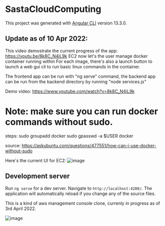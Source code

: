 # SastaCloudComputing

This project was generated with [Angular CLI](https://github.com/angular/angular-cli) version 13.3.0.

## Update as of 10 Apr 2022:

This video demostrate the current progress of the app: https://youtu.be/8k8C_N4iL9k
EC2 now let's the user manage docker container running within
For each image, there's also a launch button to launch a web gui cli to run basic linux commands in the container.

The frontend app can be run with "ng serve" command, the backend app can be run from the backend directory by running "node services.js"

Demo video: https://www.youtube.com/watch?v=8k8C_N4iL9k

# Note: make sure you can run docker commands without sudo.

steps:
sudo groupadd docker
sudo gpasswd -a $USER docker

source: https://askubuntu.com/questions/477551/how-can-i-use-docker-without-sudo

Here's the current UI for EC2:
![image](https://user-images.githubusercontent.com/20777854/162632801-071f421f-036c-4d06-a6aa-875a072d56e6.png)


## Development server

Run `ng serve` for a dev server. Navigate to `http://localhost:4200/`. The application will automatically reload if you change any of the source files.

This is a kind of aws management console clone, currenly in progress as of 3rd April 2022.

![image](https://user-images.githubusercontent.com/20777854/161447059-68cf4b36-847a-42dd-bfa6-7dbc6fe2d2c2.png)

